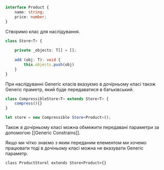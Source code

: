 
```typeScript
interface Product {
	name: string;
	price: number;
}
```

Створимо клас для наслідування.
```typeScript
class Store<T> {
	
	private _objects: T[] = [];
	
	add (obj: T): void {
		this.objects.push(obj)
	}
}
```

При наслідуванні Generic класів вказуємо в дочірньому класі також Generic праметр, який буде передаватися в батьківський.
```typeScript
class CompressibleStore<T> extends Store<T> {
	compress(){} 
}

let store = new Compressible Store<Product>();
```

Також в дочірньому класі можна обмежити передавані параметри за допомогою [[Generic Constrains]].

Якщо ми чітко знаємо з яким переданим елементом ми хочемо працювати тоді в дочіньому класі можна не вказувати Generic параметр.
```
class ProductStorel extends Store<Product>{}
```
